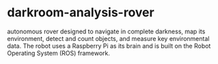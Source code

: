 # darkroom-analysis-rover
autonomous rover designed to navigate in complete darkness, map its environment, detect and count objects, and measure key environmental data. The robot uses a Raspberry Pi as its brain and is built on the Robot Operating System (ROS) framework.
